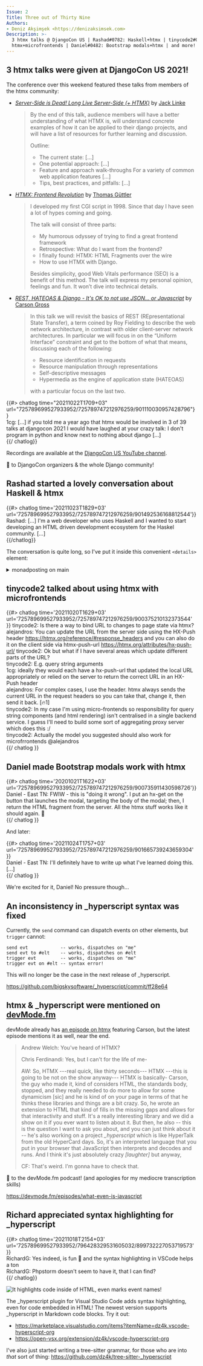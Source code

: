 ```yaml
---
Issue: 2
Title: Three out of Thirty Nine
Authors:
- Deniz Akşimşek <https://denizaksimsek.com>
Description: >-
  3 htmx talks @ DjangoCon US | Rashad#0782: Haskell+htmx | tinycode2#0159: 
  htmx+microfrontends | Daniel#0482: Bootstrap modals+htmx | and more!
---
```


## 3 htmx talks were given at DjangoCon US 2021!

The conference over this weekend featured these talks from members of the htmx
community:

-   [<cite>Server-Side is Dead! Long Live Server-Side (+ HTMX)</cite>][talk1] 
    by [Jack Linke]
    > By the end of this talk, audience members will have a better understanding
    > of what HTMX is, will understand concrete examples of how it can be 
    > applied to their django projects, and will have a list of resources for
    > further learning and discussion.
    >
    > Outline:
    > 
    >   - The current state: [...]
    >   - One potential approach: [...]
    >   - Feature and approach walk-throughs For a variety of common web application features [...]
    >   - Tips, best practices, and pitfalls: [...]

-   [<cite>HTMX: Frontend Revolution</cite>][talk2] by [Thomas Güttler]
    > I developed my first CGI script in 1998. Since that day I have seen a lot 
    > of hypes coming and going.
    > 
    > The talk will consist of three parts:
    >   - My humorous odyssey of trying to find a great frontend framework
    >   - Retrospective: What do I want from the frontend?
    >   - I finally found: HTMX: HTML Fragments over the wire
    >   -  How to use HTMX with Django.
    >
    > Besides simplicity, good Web Vitals performance (SEO) is a benefit of 
    > this method. The talk will express my personal opinion, feelings 
    > and fun. It won’t dive into technical details.

-   [<cite>REST, HATEOAS & Django - It's OK to not use JSON... or Javascript</cite>][talk3]
    by [Carson Gross]
    > In this talk we will revisit the basics of REST (REpresentational State 
    > Transfer), a term coined by Roy Fielding to describe the web network 
    > architecture, in contrast with older client-server network architectures. 
    > In particular we will focus in on the “Uniform Interface” constraint and
    > get to the bottom of what that means, discussing each of the following:
    >
    >   - Resource identification in requests
    >   - Resource manipulation through representations
    >   - Self-descriptive messages
    >   - Hypermedia as the engine of application state (HATEOAS)
    >
    > with a particular focus on the last two.

{{#> chatlog time="20211022T1709+03" url="725789699527933952/725789747212976259/901110030957428796"}}  
1cg: [...] if you told me a year ago that htmx would be involved in 3 of 39
  talks at djangocon 2021 I would have laughed at your crazy talk: I don't
  program in python and know next to nothing about django [...]  
{{/ chatlog}}

Recordings are available at the [DjangoCon US YouTube channel][].

💙 to DjangoCon organizers & the whole Django community!

[talk1]: https://www.youtube.com/watch?v=t98bKdeUHsU
[talk2]: https://www.youtube.com/watch?v=z0yPTv15Fjk
[talk3]: https://www.youtube.com/watch?v=L_UWY-zHlOA
[Jack Linke]: https://jacklinke.com
[Thomas Güttler]: https://twitter.com/guettli
[Carson Gross]: https://twitter.com/htmx_org
[DjangoCon US YouTube channel]: https://www.youtube.com/djangoconus


## Rashad started a lovely conversation about Haskell & htmx

{{#> chatlog time='20211023T1829+03' url='725789699527933952/725789747212976259/901492536168812544'}}  
Rashad: [...] I'm a web developer who uses Haskell and I wanted to start
  developing an HTML driven development ecosystem for the Haskel
  community. [...]  
{{/chatlog}}

The conversation is quite long, so I've put it inside this convenient `<details>`
element:

<details><summary>monadposting on main</summary>

{{#> chatlog time='20211023T1829+03' url='725789699527933952/725789747212976259/901492536168812544'}}  
Rashad: Okay very understandable. Low coupling is always nice. I ask the
  question because I'm a web developer who uses Haskell and I wanted to start
  developing an HTML driven development ecosystem for the Haskell community. I
  believe no programming community dislikes JavaScript more than the Haskell
  community, so Haskellers would love to use HTMX since it would allow them to
  stay in "Haskell world" as much as possible. We don't have anything like
  Livewire, LiveView, etc. so I was wondering if would even worth it to
  implement if HTMX exists. I myself have been using it in some small Haskell
  projects, one of them being a project actually used by a trucking company, and
  it has been an amazing experience. I'm using a library, which I plan on
  releasing soon along with a blog post for using HTMX+Haskell, that allows you
  to use HTMX attributes in a Haskell DSL called lucid.
  https://chrisdone.com/posts/lucid2/ has examples of what lucid looks like if
  you're interested. Interestingly, HTML is a monad!!  
Rashad: On top of that library, I'm also working on one that defines each HTMX
  attribute as a plain ol' algebraic data type and essentially allows me to
  check at compile time that the HTMX attribute values I'm using are
  syntactically correct. This is cool to me since we value type safety. Anyways,
  I think HTMX+Haskell is an awesome combo and I plan on writing a lot soon
  about the combination and would love to share here and with the rest of the
  Haskell community because a lot of my brothers and sisters in Haskell land
  still aren't really familiar with it.  
devsimplicity: [Re. Rashad: On top of that library...] That's pretty cool. It
  would probably be more attractive to haskellers if htmx is written in
  something like PureScript, but it's worth giving it a try. Good luck with
  your project.  
1cg: [Re. Rashad: Okay very understandable...] absolutely awesome  
1cg: I often think of hypermedia as a functional transform of the DOM  
1cg: if htmx makes programming for the web in Haskell more enjoyable, that'd be
  alright 🙂  
1cg: Haskell and lisp: two programming languages I will never use but would love
  to help out  
Rashad: [Re. devsimplicity: That's pretty cool...] PureScript is a frontend
  language that compiles to JavaScript, so HTMX in PureScript would kind of
  defeat the purpose. You can use PureScript on the backend though. PureScript
  -> Node.js, but for the backend, Haskell is better unless you use PureScript
  for your frontend and want full-stack PureScript.  
devsimplicity: No, you misunderstood me. I was referring to the fact that
  haskellers don't like JS code (i.e. debugging or contributing to the
  underlying lib). PureScript kind of helps with that.  
Rashad: Oh yes my bad. I see exactly what you mean. Yeah if HTMX itself was
  written in PureScript, yeah that would be more attractive to Haskell
  developers. You are very correct.  
Deniz Akşimşek: we can only write htmx in one language, and javascript is the
  most commonly known one  
Deniz Akşimşek: if it was rewritten in another language it would probably be
  typescript  
Rashad: Yeah, no need to write it in PureScript haha At the end of the day it
  doesn't really matter from the user's perspective. PureScript tends to
  generate pretty inefficient JavaScript code, so performance and the size of
  HTMX would take a hit.  
{{/chatlog}}

</details>


## tinycode2 talked about using htmx with microfrontends

{{#> chatlog time='20211020T1629+03' url='725789699527933952/725789747212976259/900375210132373544' }}
tinycode2: Is there a way to bind URL to changes to page state via htmx?
alejandros: You can update the URL from the server side using the HX-Push
  header <https://htmx.org/reference/#response_headers> and you can also do it
  on the client side via htmx-push-url <https://htmx.org/attributes/hx-push-url/>
tinycode2: Ok but what if I have several areas which update different parts of
  the URL?  
tinycode2: E.g. query string arguments  
1cg: ideally they would each have a hx-push-url that updated the local URL
  appropriately or relied on the server to return the correct URL in an HX-Push
  header  
alejandros: For complex cases, I use the header. htmx always sends the current
  URL in the request headers so you can take that, change it, then send it
  back. [🔥1]  
tinycode2: In my case I'm using micro-frontends so responsibility for query
  string components (and html rendering) isn't centralised in a single backend
  service. I guess I'll need to build some sort of aggregating proxy server
  which does this :/  
tinycode2:  Actually the model you suggested should also work for
  microfrrontends @alejandros  
{{/ chatlog }}


## Daniel made Bootstrap modals work with htmx

{{#> chatlog time='20201021T1622+03' url='725789699527933952/725789747212976259/900735911430598726'}}  
Daniel - East TN: FWIW - this is "doing it wrong". I put an hx-get on the
  button that launches the modal, targeting the body of the modal; then, I
  return the HTML fragment from the server. All the htmx stuff works like it
  should again. 🙂  
{{/  chatlog }}

And later:

{{#> chatlog time='20211024T1757+03' url='725789699527933952/725789747212976259/901665739243659304' }}  
Daniel - East TN: I'll definitely have to write up what I've learned doing this.
  [...]  
{{/ chatlog }}

We're excited for it, Daniel! No pressure though...


## An inconsistency in _hyperscript syntax was fixed

Currently, the `send` command can dispatch events on other elements, but 
`trigger` cannot:

  ~~~ hyperscript
  send evt            -- works, dispatches on "me"
  send evt to #elt    -- works, dispatches on #elt
  trigger evt         -- works, dispatches on "me"
  trigger evt on #elt -- syntax error!
  ~~~

This will no longer be the case in the next release of _hyperscript.

<https://github.com/bigskysoftware/_hyperscript/commit/ff28e64>



## htmx & \_hyperscript were mentioned on [devMode.fm]

devMode already has [an episode on htmx] featuring Carson, but the latest 
episode mentions it as well, near the end.

> Andrew Welch: You've heard of HTMX?
>
> Chris Ferdinandi: Yes, but I can't for the life of me-
>
> AW: So, HTMX ---real quick, like thirty seconds--- HTMX ---this is going to be
> not on the show anyway--- HTMX is basically- Carson, the guy who made it, kind
> of considers HTML, the standards body, stopped, and they really needed to do 
> more to allow for some dynamicism [sic] and he is kind of on your page in 
> terms of that he thinks these libraries and things are a bit crazy. So, he
> wrote an extension to HTML that kind of fills in the missing gaps and allows 
> for that interactivity and stuff. It's a really interesting library and we did
> a show on it if you ever want to listen about it. But then, he also -- this is
> the question I want to ask you about, and you can just think about it -- he's
> also working on a project _\_hyperscript_ which is like HyperTalk from the old
> HyperCard days. So, it's an interpreted language that you put in your browser
> that JavaScript then interprets and decodes and runs. And I think it's just 
> absolutely crazy <i>[laughter]</i> but anyway, 
> 
> CF: That's weird. I'm gonna have to check that.

💙 to the devMode.fm podcast! (and apologies for my mediocre transcription 
skills)

<https://devmode.fm/episodes/what-even-is-javascript>

[devMode.fm]: https://devmode.fm/
[an episode on htmx]: https://devmode.fm/episodes/dynamic-html-with-htmx


## Richard appreciated syntax highlighting for _hyperscript

{{#> chatlog time='20211018T2154+03' url='725789699527933952/796428329531605032/899732227053719573' }}  
RichardG: Yes indeed, is fun 🙂 and the syntax highlighting in VSCode helps a
  ton  
RichardG: Phpstorm doesn't seem to have it, that I can find?  
{{/ chatlog}}

![It highlights code inside of HTML, even marks event names!
](/assets/2021-10-24/vscode-hyperscript.png)

The _hyperscript plugin for Visual Studio Code adds syntax highlighting, even
for code embedded in HTML! The newest version supports _hyperscript in Markdown
code blocks. Try it out:

  - <https://marketplace.visualstudio.com/items?itemName=dz4k.vscode-hyperscript-org>
  - <https://open-vsx.org/extension/dz4k/vscode-hyperscript-org>

I've also just started writing a tree-sitter grammar, for those who are into
_that_ sort of thing: <https://github.com/dz4k/tree-sitter-_hyperscript>  
